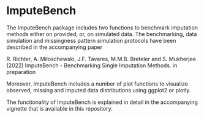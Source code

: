 # ImputeBench

The ImputeBench package includes two functions to benchmark imputation methods either on provided, or, on simulated data. The benchmarking, data simulation
and missingness pattern simulation protocols have been described in the accompanying paper 

R. Richter, A. Miloschewski, J.F. Tavares, M.M.B. Breteler and S. Mukherjee (2022) ImputeBench - Benchmarking Single Imputation Methods. in preparation

Moreover, ImputeBench includes a number of plot functions to visualize observed, missing and imputed data distributions using ggplot2 or plotly. 

The functionality of ImputeBench is explained in detail in the accompanying vignette that is available in this repository.

